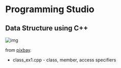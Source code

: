 # Programming Studio
## Data Structure using C++

![img](https://cdn.pixabay.com/photo/2019/10/03/12/12/programmer-4523101_640.jpg)

from [pixbay](https://pixabay.com/ko/).
- class_ex1.cpp - class, member, access specifiers 